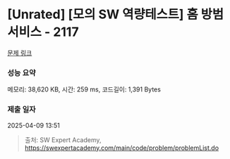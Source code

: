 # [Unrated] [모의 SW 역량테스트] 홈 방범 서비스 - 2117 

[문제 링크](https://swexpertacademy.com/main/code/problem/problemDetail.do?contestProbId=AV5V61LqAf8DFAWu) 

### 성능 요약

메모리: 38,620 KB, 시간: 259 ms, 코드길이: 1,391 Bytes

### 제출 일자

2025-04-09 13:51



> 출처: SW Expert Academy, https://swexpertacademy.com/main/code/problem/problemList.do